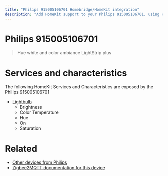 ```yaml
---
title: "Philips 915005106701 Homebridge/HomeKit integration"
description: "Add HomeKit support to your Philips 915005106701, using Homebridge, Zigbee2MQTT and homebridge-z2m."
---
```

<!---
This file has been GENERATED using src/docgen/docgen.ts
DO NOT EDIT THIS FILE MANUALLY!
-->
# Philips 915005106701
> Hue white and color ambiance LightStrip plus


# Services and characteristics
The following HomeKit Services and Characteristics are exposed by
the Philips 915005106701

* [Lightbulb](../../light.md)
  * Brightness
  * Color Temperature
  * Hue
  * On
  * Saturation


# Related
* [Other devices from Philips](../index.md#philips)
* [Zigbee2MQTT documentation for this device](https://www.zigbee2mqtt.io/devices/915005106701.html)
